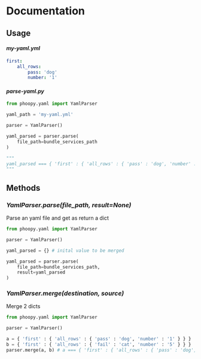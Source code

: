 # Documentation

## Usage

#### *my-yaml.yml*
```yaml
first:
    all_rows:
        pass: 'dog'
        number: '1'
```

#### *parse-yaml.py*
```python
from phoopy.yaml import YamlParser

yaml_path = 'my-yaml.yml'

parser = YamlParser()

yaml_parsed = parser.parse(
    file_path=bundle_services_path
)

"""
yaml_parsed === { 'first' : { 'all_rows' : { 'pass' : 'dog', 'number' : '1' } } }
"""
```

## Methods

### _YamlParser.parse(file_path, result=None)_

Parse an yaml file and get as return a dict
```python
from phoopy.yaml import YamlParser

parser = YamlParser()

yaml_parsed = {} # inital value to be merged

yaml_parsed = parser.parse(
    file_path=bundle_services_path,
    result=yaml_parsed
)
```

### _YamlParser.merge(destination, source)_

Merge 2 dicts
```python
from phoopy.yaml import YamlParser

parser = YamlParser()

a = { 'first' : { 'all_rows' : { 'pass' : 'dog', 'number' : '1' } } }
b = { 'first' : { 'all_rows' : { 'fail' : 'cat', 'number' : '5' } } }
parser.merge(a, b) # a === { 'first' : { 'all_rows' : { 'pass' : 'dog', 'fail' : 'cat', 'number' : '5' } } }
```

